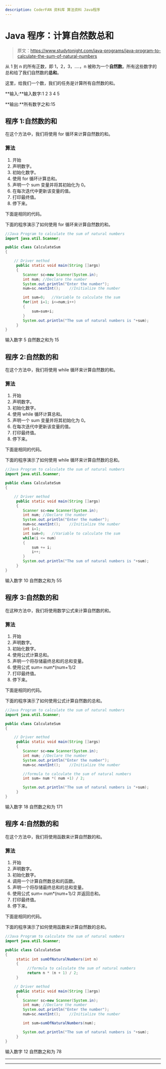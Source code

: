 ```yaml
---
description: CoderFAN 资料库 算法资料 Java程序
---
```


# Java 程序：计算自然数总和

> 原文：<https://www.studytonight.com/java-programs/java-program-to-calculate-the-sum-of-natural-numbers>

从 1 到 n 的所有正数，即 1，2，3，....，n 被称为一个**自然数**。所有这些数字的总和给了我们自然数的**总和**。

这里，给我们一个数，我们的任务是计算所有自然数的和。

**输入:**输入数字:1 2 3 4 5

**输出:**所有数字之和:15

## 程序 1:自然数的和

在这个方法中，我们将使用 for 循环来计算自然数的和。

### 算法

1.  开始
2.  声明数字。
3.  初始化数字。
4.  使用 for 循环计算总和。
5.  声明一个 sum 变量并将其初始化为 0。
6.  在每次迭代中更新该变量的值。
7.  打印最终值。
8.  停下来。

下面是相同的代码。

下面的程序演示了如何使用 for 循环来计算自然数的和。

```java
//Java Program to calculate the sum of natural numbers
import java.util.Scanner;

public class CalculateSum
{

    // Driver method
     public static void main(String []args)
     {
        Scanner sc=new Scanner(System.in);
        int num; //Declare the number
        System.out.println("Enter the number");
        num=sc.nextInt();    //Initialize the number

        int sum=0;   //Variable to calculate the sum
        for(int i=1; i<=num;i++)
        {
            sum=sum+i;
        }
        System.out.println("The sum of natural numbers is "+sum);
     }
}
```

输入数字 5
自然数之和为 15

## 程序 2:自然数的和

在这个方法中，我们将使用 while 循环来计算自然数的和。

### 算法

1.  开始
2.  声明数字。
3.  初始化数字。
4.  使用 while 循环计算总和。
5.  声明一个 sum 变量并将其初始化为 0。
6.  在每次迭代中更新该变量的值。
7.  打印最终值。
8.  停下来。

下面是相同的代码。

下面的程序演示了如何使用 while 循环来计算自然数的总和。

```java
//Java Program to calculate the sum of natural numbers
import java.util.Scanner;

public class CalculateSum
{

    // Driver method
     public static void main(String []args)
     {
        Scanner sc=new Scanner(System.in);
        int num; //Declare the number
        System.out.println("Enter the number");
        num=sc.nextInt();    //Initialize the number
        int i=1;
        int sum=0;   //Variable to calculate the sum
        while(i <= num)
        {
            sum += i;
            i++;
        }
        System.out.println("The sum of natural numbers is "+sum);
     }
}
```

输入数字 10
自然数之和为 55

## 程序 3:自然数的和

在这种方法中，我们将使用数学公式来计算自然数的和。

### 算法

1.  开始
2.  声明数字。
3.  初始化数字。
4.  使用公式计算总和。
5.  声明一个将存储最终总和的总和变量。
6.  使用公式 sum= num*(num+1)/2
7.  打印最终值。
8.  停下来。

下面是相同的代码。

下面的程序演示了如何使用公式计算自然数的总和。

```java
//Java Program to calculate the sum of natural numbers
import java.util.Scanner;

public class CalculateSum
{

    // Driver method
     public static void main(String []args)
     {
        Scanner sc=new Scanner(System.in);
        int num; //Declare the number
        System.out.println("Enter the number");
        num=sc.nextInt();    //Initialize the number

        //formula to calculate the sum of natural numbers     
        int sum= num *( num +1) / 2;

        System.out.println("The sum of natural numbers is "+sum);
     }
}
```

输入数字 18
自然数之和为 171

## 程序 4:自然数的和

在这个方法中，我们将使用函数来计算自然数的和。

### 算法

1.  开始
2.  声明数字。
3.  初始化数字。
4.  调用一个计算自然数总和的函数。
5.  声明一个将存储最终总和的总和变量。
6.  使用公式 sum= num*(num+1)/2 并返回总和。
7.  打印最终值。
8.  停下来。

下面是相同的代码。

下面的程序演示了如何使用函数来计算自然数的总和。

```java
//Java Program to calculate the sum of natural numbers
import java.util.Scanner;

public class CalculateSum
{
     static int sumOfNaturalNumbers(int n)   
     {   
          //formula to calculate the sum of natural numbers      
          return n * (n + 1) / 2;   
     }  

    // Driver method
     public static void main(String []args)
     {
        Scanner sc=new Scanner(System.in);
        int num; //Declare the number
        System.out.println("Enter the number");
        num=sc.nextInt();    //Initialize the number

        int sum=sumOfNaturalNumbers(num);

        System.out.println("The sum of natural numbers is "+sum);
     }
}
```

输入数字 12
自然数之和为 78

* * *

* * *